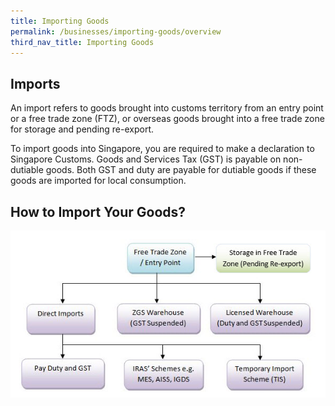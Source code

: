 ```yaml
---
title: Importing Goods
permalink: /businesses/importing-goods/overview
third_nav_title: Importing Goods
---
```


## Imports

An import refers to goods brought into customs territory from an entry point or a free trade zone (FTZ), or overseas goods brought into a free trade zone for storage and pending re-export.

To import goods into Singapore, you are required to make a declaration to Singapore Customs. Goods and Services Tax (GST) is payable on non-dutiable goods. Both GST and duty are payable for dutiable goods if these goods are imported for local consumption.

## How to Import Your Goods?
![how to import your goods](images/how-to-import-ur-goods.jpg)
